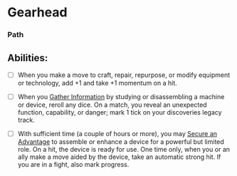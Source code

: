 # Gearhead
### Path


## Abilities:
- [ ] When you make a move to craft, repair, repurpose, or modify equipment or technology, add +1 and take +1 momentum on a hit.

- [ ] When you [Gather Information](Gather_Information.md) by studying or disassembling a machine or device, reroll any dice. On a match, you reveal an unexpected function, capability, or danger; mark 1 tick on your discoveries legacy track.

- [ ] With sufficient time (a couple of hours or more), you may [Secure an Advantage](4._Moves/Adventure/Secure_an_Advantage.md) to assemble or enhance a device for a powerful but limited role. On a hit, the device is ready for use. One time only, when you or an ally make a move aided by the device, take an automatic strong hit. If you are in a fight, also mark progress.

